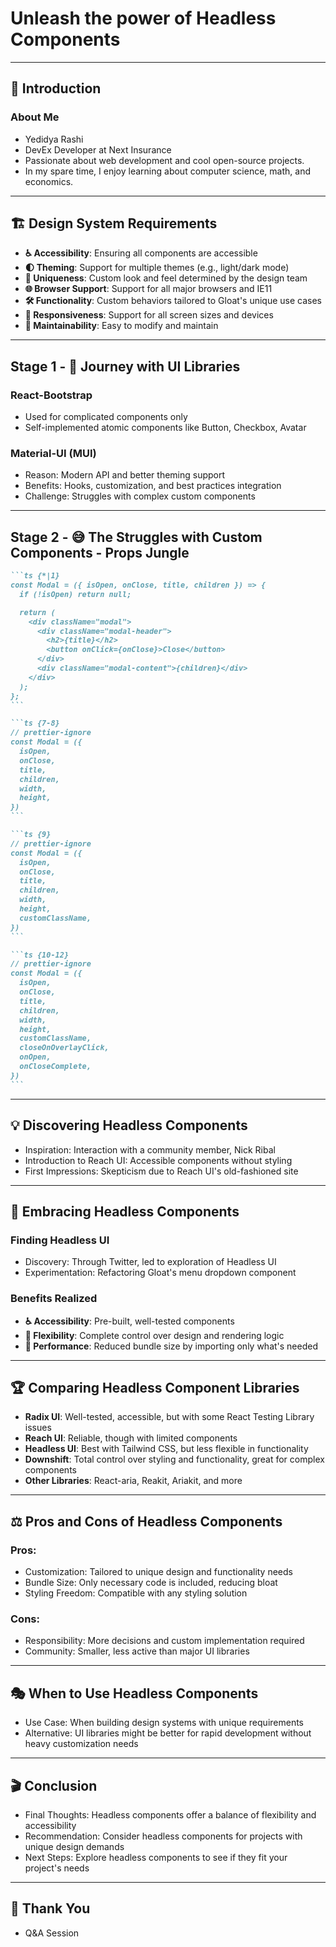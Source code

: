 # Unleash the power of Headless Components

---

## 🚀 Introduction

### About Me

- Yedidya Rashi
- DevEx Developer at Next Insurance
- Passionate about web development and cool open-source projects.
- In my spare time, I enjoy learning about computer science, math, and economics.

---

## 🏗️ Design System Requirements

- **♿ Accessibility**: Ensuring all components are accessible
- **🌓 Theming**: Support for multiple themes (e.g., light/dark mode)
- **🎨 Uniqueness**: Custom look and feel determined by the design team
- **🌐 Browser Support**: Support for all major browsers and IE11
- **🛠️ Functionality**: Custom behaviors tailored to Gloat's unique use cases
- **📱 Responsiveness**: Support for all screen sizes and devices
- **🧹 Maintainability**: Easy to modify and maintain

---

## Stage 1 - 🎢 Journey with UI Libraries

### React-Bootstrap

- Used for complicated components only
- Self-implemented atomic components like Button, Checkbox, Avatar

### Material-UI (MUI)

- Reason: Modern API and better theming support
- Benefits: Hooks, customization, and best practices integration
- Challenge: Struggles with complex custom components

---

## Stage 2 - 😅 The Struggles with Custom Components - Props Jungle


````md magic-move {lines: true}
```ts {*|1}
const Modal = ({ isOpen, onClose, title, children }) => {
  if (!isOpen) return null;

  return (
    <div className="modal">
      <div className="modal-header">
        <h2>{title}</h2>
        <button onClick={onClose}>Close</button>
      </div>
      <div className="modal-content">{children}</div>
    </div>
  );
};
```

```ts {7-8}
// prettier-ignore
const Modal = ({
  isOpen,
  onClose,
  title,
  children,
  width,
  height,
})
```

```ts {9}
// prettier-ignore
const Modal = ({
  isOpen,
  onClose,
  title,
  children,
  width,
  height,
  customClassName,
})
```

```ts {10-12}
// prettier-ignore
const Modal = ({
  isOpen,
  onClose,
  title,
  children,
  width,
  height,
  customClassName,
  closeOnOverlayClick,
  onOpen,
  onCloseComplete,
})
```
````

<!--
Examples: Autocomplete, Combobox, Multi-tag-select, Dropdown, Modals

Issues: Difficulties in enforcing design and functionality

Conclusion: MUI was not flexible enough for unique needs
-->

---

## 💡 Discovering Headless Components

- Inspiration: Interaction with a community member, Nick Ribal
- Introduction to Reach UI: Accessible components without styling
- First Impressions: Skepticism due to Reach UI's old-fashioned site

---

## 🤯 Embracing Headless Components

### Finding Headless UI

- Discovery: Through Twitter, led to exploration of Headless UI
- Experimentation: Refactoring Gloat's menu dropdown component

### Benefits Realized

- **♿ Accessibility**: Pre-built, well-tested components
- **🎨 Flexibility**: Complete control over design and rendering logic
- **🚀 Performance**: Reduced bundle size by importing only what's needed

---

## 🏆 Comparing Headless Component Libraries

- **Radix UI**: Well-tested, accessible, but with some React Testing Library issues
- **Reach UI**: Reliable, though with limited components
- **Headless UI**: Best with Tailwind CSS, but less flexible in functionality
- **Downshift**: Total control over styling and functionality, great for complex components
- **Other Libraries**: React-aria, Reakit, Ariakit, and more

---

## ⚖️ Pros and Cons of Headless Components

### Pros:

- Customization: Tailored to unique design and functionality needs
- Bundle Size: Only necessary code is included, reducing bloat
- Styling Freedom: Compatible with any styling solution

### Cons:

- Responsibility: More decisions and custom implementation required
- Community: Smaller, less active than major UI libraries

---

## 🎭 When to Use Headless Components

- Use Case: When building design systems with unique requirements
- Alternative: UI libraries might be better for rapid development without heavy customization needs

---

## 🎬 Conclusion

- Final Thoughts: Headless components offer a balance of flexibility and accessibility
- Recommendation: Consider headless components for projects with unique design demands
- Next Steps: Explore headless components to see if they fit your project's needs

---

## 👋 Thank You

- Q&A Session
